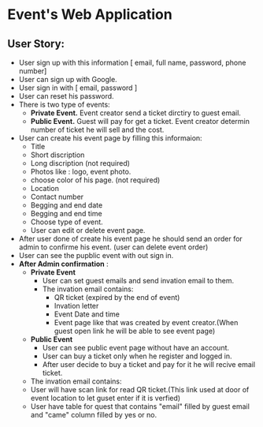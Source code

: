 # Event's Web Application

## User Story:
* User sign up with this information [ email, full name, password, phone number]
* User can sign up with Google.
* User sign in with [ email, password ]
* User can reset his password.
* There is two type of events: 
  * **Private Event.** Event creator send a ticket dirctiry to guest email.
  *  **Public Event.** Guest will pay for get a ticket. Event creator determin number of ticket he will sell and the cost.
* User can create his event page by filling this informaion:
  * Title
  * Short discription 
  * Long discription (not required)
  * Photos like : logo, event photo.
  * choose color of his page. (not required)
  * Location
  * Contact number
  * Begging and end date 
  * Begging and end time
  * Choose type of event.
  * User can edit or delete event page.
* After user done of create his event page he should send an order for admin to confirme his event. (user can delete event order)
* User can see the pupblic event with out sign in.
* **After Admin confirmation** :
  * **Private Event**
    * User can set guest emails and send invation email to them.
    * The invation email contains: 
      * QR ticket (expired by the end of event)
      * Invation letter
      * Event Date and time
      * Event page like that was created by event creator.(When guest open link he will be able to see event page)
  * **Public Event**
    * User can see public event page without have an account.
    * User can buy a ticket only when he register and logged in.
    * After user decide to buy a ticket and pay for it he will recive email ticket.
  * The invation email contains: 
  * User will have scan link for read QR ticket.(This link used at door of event location to let guset enter if it is verfied)
  * User have table for quest that contains "email"  filled by guest email and "came" column filled by yes or no.
 
       
